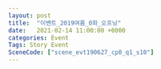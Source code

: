 ```yaml
---
layout: post
title:  "이벤트_2019여름_0화_오프닝"
date:   2021-02-14 11:00:00 +0000
categories: Event
Tags: Story Event
SceneCode: ["scene_evt190627_cp0_q1_s10"]
---
```

